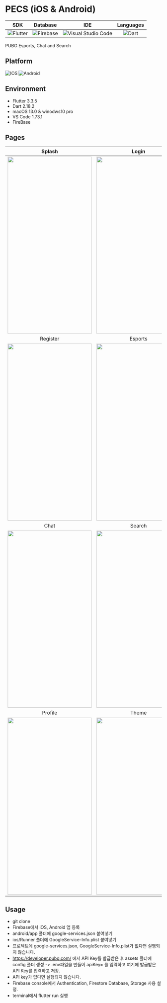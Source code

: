 # PECS (iOS & Android)

|SDK|Database|IDE|Languages|
|:---:|:---:|:---:|:---:|
|![Flutter](https://img.shields.io/badge/Flutter-%2302569B.svg?style=for-the-badge&logo=Flutter&logoColor=white)|![Firebase](https://img.shields.io/badge/firebase-%23039BE5.svg?style=for-the-badge&logo=firebase)|![Visual Studio Code](https://img.shields.io/badge/Visual%20Studio%20Code-0078d7.svg?style=for-the-badge&logo=visual-studio-code&logoColor=white)|![Dart](https://img.shields.io/badge/dart-%230175C2.svg?style=for-the-badge&logo=dart&logoColor=white)|

PUBG Esports, Chat and Search

## Platform

![IOS](https://img.shields.io/badge/iOS-000000?style=for-the-badge&logo=ios&logoColor=white) ![Android](https://img.shields.io/badge/Android-3DDC84?style=for-the-badge&logo=android&logoColor=white)

## Environment

- Flutter 3.3.5
- Dart 2.18.2
- macOS 13.0 & winodws10 pro
- VS Code 1.73.1
- FireBase

## Pages

|Splash|Login|
|:---:|:---:|
|<img src="https://user-images.githubusercontent.com/55680319/201604894-919b2a87-e0a3-43ee-9eaa-6b0c57bd074d.gif" width="270" height="570">|<img src="https://user-images.githubusercontent.com/55680319/201604644-c973f665-e927-43a6-a766-e93fc5e24dd0.gif" width="270" height="570">|
|Register|Esports|
|<img src="https://user-images.githubusercontent.com/55680319/201604744-e7a5f27a-636a-4ec9-b03f-296a36cf2307.gif" width="270" height="570">|<img src="https://user-images.githubusercontent.com/55680319/201605362-f6f5b4fd-0e10-4e3c-af25-7bba5f667ba6.gif" width="270" height="570">|
|Chat|Search|
|<img src="https://user-images.githubusercontent.com/55680319/201605396-a64be791-75bb-4663-adf1-f9cc54ef236d.gif" width="270" height="570">|<img src="https://user-images.githubusercontent.com/55680319/201605543-cc16a6ab-7381-48cf-b86c-ccb729b48ee5.gif" width="270" height="570">|
|Profile|Theme|
|<img src="https://user-images.githubusercontent.com/55680319/201606778-db72dc22-d8d5-4db0-b9dc-9e8256b25622.gif" width="270" height="570">|<img src="https://user-images.githubusercontent.com/55680319/201606834-ef386ef3-9933-4abf-bc4a-b0ebc8fcea0e.gif" width="270" height="570">|

## Usage

- git clone
- Firebase에서 iOS, Android 앱 등록
- android/app 폴더에 google-services.json 붙여넣기
- ios/Runner 폴더에 GoogleService-Info.plist 붙여넣기
- 프로젝트에 google-services.json, GoogleService-Info.plist가 없다면 실행되지 않습니다.
- https://developer.pubg.com/ 에서 API Key를 발급받은 후 assets 폴더에 config 폴더 생성 
  -> .env파일을 만들어 apiKey= 를 입력하고 여기에 발급받은 API Key를 입력하고 저장.
- API key가 없다면 실행되지 않습니다.
- Firebase console에서 Authentication, Firestore Database, Storage 사용 설정.
- terminal에서 flutter run 실행
